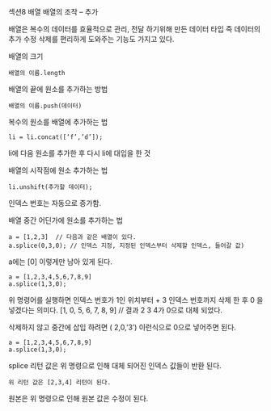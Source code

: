 섹션8 배열
배열의 조작 – 추가

배열은 복수의 데이터를 효율적으로 관리, 전달 하기위해 만든 데이터 타입 즉 데이터의 추가 수정 삭제를 편리하게 도와주는 기능도 가지고 있다. 

배열의 크기
```
배열의 이름.length
```

배열의 끝에 원소를 추가하는 방법
```
배열의 이름.push(데이터)
```
복수의 원소를 배열에 추가하는 법
```
li = li.concat([‘f’,’d’]);
```
li에 다음 원소를 추가한 후 다시 li에 대입을 한 것

배열의 시작점에 원소 추가하는 법
```
li.unshift(추가할 데이터);
```

인덱스 번호는 자동으로 증가함.

배열 중간 어딘가에 원소를 추가하는 법
```
a = [1,2,3]  // 다음과 같은 배열이 있다.
a.splice(0,3,0); // 인덱스 지정, 지정된 인덱스부터 삭제할 인덱스, 들어갈 값)
```
a에는 [0] 이렇게만 남아 있게 된다.
```
a = [1,2,3,4,5,6,7,8,9]
a.splice(1,3,0);
```
위 명령어를 실행하면 인덱스 번호가 1인 위치부터 + 3 인덱스 번호까지 삭제 한 후 0 을 넣겠다는 의미다.
[1, 0, 5, 6, 7, 8, 9] // 결과 2 3 4가 0으로 대체 되었다.

삭제하지 않고 중간에 삽입 하려면 ( 2,0,’3’) 이런식으로 0으로 넣어주면 된다.

```
a = [1,2,3,4,5,6,7,8,9]
a.splice(1,3,0);
```
splice 리턴 값은 위 명령으로 인해 대체 되어진 인덱스 값들이 반환 된다.
```
위 리턴 값은 [2,3,4] 리턴이 된다.
```
원본은 위 명령으로 인해 원본 값은 수정이 된다.
